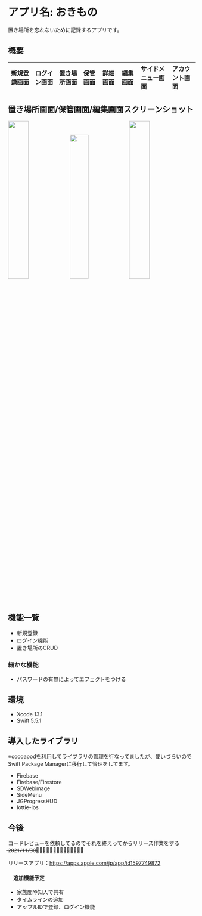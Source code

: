 
# アプリ名: おきもの
置き場所を忘れないために記録するアプリです。
## 概要
|新規登録画面|ログイン画面|置き場所画面|保管画面|詳細画面|編集画面|サイドメニュー画面|アカウント画面|
|:---|:---|:---|:---|:---|:---|:---|:---|



##               置き場所画面/保管画面/編集画面スクリーンショット
                         
<img src="https://qiita-image-store.s3.ap-northeast-1.amazonaws.com/0/1679562/415ef954-7c6d-ddc9-e26c-e2d6e99c3bd7.png" width="33%"><img src="https://qiita-image-store.s3.ap-northeast-1.amazonaws.com/0/1679562/f41e0862-4c88-678b-e5bc-07bb62d49738.png" width="31.5%"><img src="https://qiita-image-store.s3.ap-northeast-1.amazonaws.com/0/1679562/8d886655-ad09-ebb4-2551-f710fc720d1e.png" width="33%">




## 機能一覧
* 新規登録
* ログイン機能
* 置き場所のCRUD
### 細かな機能
* パスワードの有無によってエフェクトをつける

## 環境
* Xcode 13.1
* Swift 5.5.1
## 導入したライブラリ
※cocoapodを利用してライブラリの管理を行なってましたが、使いづらいのでSwift Package Managerに移行して管理をしてます。

* Firebase
* Firebase/Firestore
* SDWebimage
* SideMenu
* JGProgressHUD
* lottie-ios

## 今後
コードレビューを依頼してるのでそれを終えってからリリース作業をする
 ̶2̶0̶2̶1̶/̶1̶1̶/̶3̶0̶に̶リ̶リ̶ー̶ス̶予̶定̶
 
リリースアプリ：https://apps.apple.com/jp/app/id1597749872
#### 　追加機能予定
* 家族間や知人で共有
* タイムラインの追加
* アップルIDで登録、ログイン機能


